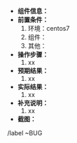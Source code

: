 * **组件信息：**  
* **前置条件：**  
    1.  环境：centos7
    2.  组件：
    3.  其他：
* **操作步骤：**    
    1.  xx
* **预期结果：**  
    1.  xx
* **实际结果：**  
    1.  xx
* **补充说明：**  
    1.  xx
* **截图：**    
 

/label ~BUG 